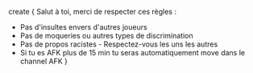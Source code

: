 create { 
Salut à toi, merci de respecter ces règles : 
- Pas d'insultes envers d'autres joueurs 
- Pas de moqueries ou autres types de discrimination 
- Pas de propos racistes - Respectez-vous les uns les autres 
- Si tu es AFK plus de 15 min tu seras automatiquement move dans le channel AFK
}

